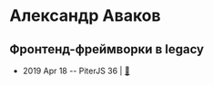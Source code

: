 # Александр Аваков

## Фронтенд-фреймворки в legacy
- 2019 Apr 18 -- PiterJS 36  | [:notebook:](https://fs.piterjs.org/events/36/avakov.pdf)  
